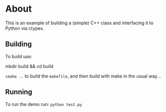 # About

This is an example of building a (simple) C++ class and interfacing it to Python via ctypes.

## Building

To build use:

mkdir build && cd build

`cmake ..` to build the `makefile`, and then build with make in the usual way...

## Running

To run the demo run: `python test.py`

